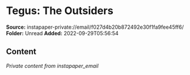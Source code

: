 # Tegus: The Outsiders

**Source:** instapaper-private://email/f027d4b20b872492e30f1fa9fee45ff6/
**Folder:** Unread
**Added:** 2022-09-29T05:56:54




## Content
*Private content from instapaper_email*
